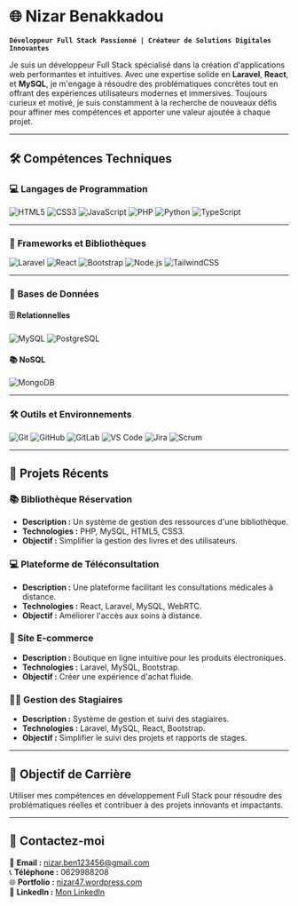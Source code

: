 # 🌐 Nizar Benakkadou

**`Développeur Full Stack Passionné | Créateur de Solutions Digitales Innovantes`**

Je suis un développeur Full Stack spécialisé dans la création d'applications web performantes et intuitives. Avec une expertise solide en **Laravel**, **React**, et **MySQL**, je m'engage à résoudre des problématiques concrètes tout en offrant des expériences utilisateurs modernes et immersives. Toujours curieux et motivé, je suis constamment à la recherche de nouveaux défis pour affiner mes compétences et apporter une valeur ajoutée à chaque projet.

---

## 🛠 **Compétences Techniques**

### 💻 **Langages de Programmation**
![HTML5](https://img.shields.io/badge/HTML5-%23E34F26.svg?style=for-the-badge&logo=html5&logoColor=white)
![CSS3](https://img.shields.io/badge/CSS3-%231572B6.svg?style=for-the-badge&logo=css3&logoColor=white)
![JavaScript](https://img.shields.io/badge/JavaScript-%23323330.svg?style=for-the-badge&logo=javascript&logoColor=%23F7DF1E)
![PHP](https://img.shields.io/badge/PHP-%23777BB4.svg?style=for-the-badge&logo=php&logoColor=white)
![Python](https://img.shields.io/badge/Python-%2314354C.svg?style=for-the-badge&logo=python&logoColor=white)
![TypeScript](https://img.shields.io/badge/TypeScript-%23007ACC.svg?style=for-the-badge&logo=typescript&logoColor=white)

---

### 🔧 **Frameworks et Bibliothèques**
![Laravel](https://img.shields.io/badge/Laravel-%23FF2D20.svg?style=for-the-badge&logo=laravel&logoColor=white)
![React](https://img.shields.io/badge/React-%2320232a.svg?style=for-the-badge&logo=react&logoColor=%2361DAFB)
![Bootstrap](https://img.shields.io/badge/Bootstrap-%23563D7C.svg?style=for-the-badge&logo=bootstrap&logoColor=white)
![Node.js](https://img.shields.io/badge/Node.js-%23339933.svg?style=for-the-badge&logo=nodedotjs&logoColor=white)
![TailwindCSS](https://img.shields.io/badge/TailwindCSS-%2338B2AC.svg?style=for-the-badge&logo=tailwind-css&logoColor=white)

---

### 💾 **Bases de Données**

#### 🗄 **Relationnelles**
![MySQL](https://img.shields.io/badge/MySQL-%2300f.svg?style=for-the-badge&logo=mysql&logoColor=white)
![PostgreSQL](https://img.shields.io/badge/PostgreSQL-%23316192.svg?style=for-the-badge&logo=postgresql&logoColor=white)

#### 📚 **NoSQL**
![MongoDB](https://img.shields.io/badge/MongoDB-%2347A248.svg?style=for-the-badge&logo=mongodb&logoColor=white)

---

### 🛠 **Outils et Environnements**
![Git](https://img.shields.io/badge/Git-%23F05033.svg?style=for-the-badge&logo=git&logoColor=white)
![GitHub](https://img.shields.io/badge/GitHub-%23121011.svg?style=for-the-badge&logo=github&logoColor=white)
![GitLab](https://img.shields.io/badge/GitLab-%23FC6D26.svg?style=for-the-badge&logo=gitlab&logoColor=white)
![VS Code](https://img.shields.io/badge/VS%20Code-%23007ACC.svg?style=for-the-badge&logo=visual-studio-code&logoColor=white)
![Jira](https://img.shields.io/badge/Jira-%230052CC.svg?style=for-the-badge&logo=jira&logoColor=white)
![Scrum](https://img.shields.io/badge/Scrum-%23E34F26.svg?style=for-the-badge&logo=scrumalliance&logoColor=white)

---

## 🚀 **Projets Récents**

### 📚 **Bibliothèque Réservation**
- **Description :** Un système de gestion des ressources d'une bibliothèque.
- **Technologies :** PHP, MySQL, HTML5, CSS3.
- **Objectif :** Simplifier la gestion des livres et des utilisateurs.

### 💻 **Plateforme de Téléconsultation**
- **Description :** Une plateforme facilitant les consultations médicales à distance.
- **Technologies :** React, Laravel, MySQL, WebRTC.
- **Objectif :** Améliorer l'accès aux soins à distance.

### 🛒 **Site E-commerce**
- **Description :** Boutique en ligne intuitive pour les produits électroniques.
- **Technologies :** Laravel, MySQL, Bootstrap.
- **Objectif :** Créer une expérience d'achat fluide.

### 👩‍🎓 **Gestion des Stagiaires**
- **Description :** Système de gestion et suivi des stagiaires.
- **Technologies :** Laravel, MySQL, React, Bootstrap.
- **Objectif :** Simplifier le suivi des projets et rapports de stages.

---

## 🎯 **Objectif de Carrière**

Utiliser mes compétences en développement Full Stack pour résoudre des problématiques réelles et contribuer à des projets innovants et impactants.

---

## 🤝 **Contactez-moi**

📧 **Email :** [nizar.ben123456@gmail.com](mailto:nizar.ben123456@gmail.com)  
📞 **Téléphone :** 0629988208  
🌐 **Portfolio :** [nizar47.wordpress.com](https://nizar47.wordpress.com)  
💼 **LinkedIn :** [Mon LinkedIn](https://www.linkedin.com/in/nizar-benakkadou-2bb541311/)
